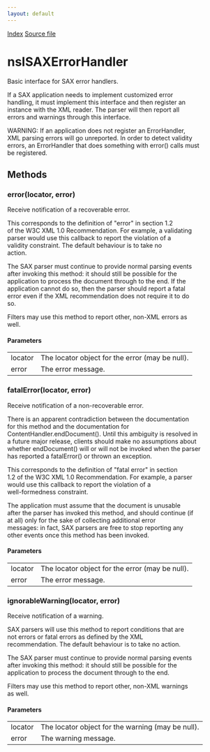 ```yaml
---
layout: default
---
```

<div id='links'><a href="../index.html">Index</a>
<a href="http://dxr.mozilla.org/mozilla-central/source/parser/xml/nsISAXErrorHandler.idl">Source file</a>
</div>

# nsISAXErrorHandler #
  
Basic interface for SAX error handlers.  
  
If a SAX application needs to implement customized error  
handling, it must implement this interface and then register an  
instance with the XML reader.  The parser will then report all  
errors and warnings through this interface.  
  
WARNING: If an application does not register an ErrorHandler,  
XML parsing errors will go unreported. In order to detect validity  
errors, an ErrorHandler that does something with error() calls must  
be registered.  
  
  

## Methods ##

### error(locator, error) ###
  
Receive notification of a recoverable error.  
  
This corresponds to the definition of "error" in section 1.2  
of the W3C XML 1.0 Recommendation. For example, a validating  
parser would use this callback to report the violation of a  
validity constraint. The default behaviour is to take no  
action.  
  
The SAX parser must continue to provide normal parsing events  
after invoking this method: it should still be possible for the  
application to process the document through to the end. If the  
application cannot do so, then the parser should report a fatal  
error even if the XML recommendation does not require it to do  
so.  
  
Filters may use this method to report other, non-XML errors as  
well.  
  
  

#### Parameters ####

<table>

<tr>
<td>locator</td>
<td>The locator object for the error (may be null).  
</td>
</tr>

<tr>
<td>error</td>
<td>The error message.  
</td>
</tr>

</table>

### fatalError(locator, error) ###
  
Receive notification of a non-recoverable error.  
  
There is an apparent contradiction between the documentation  
for this method and the documentation for  
ContentHandler.endDocument(). Until this ambiguity is resolved in  
a future major release, clients should make no assumptions about  
whether endDocument() will or will not be invoked when the parser  
has reported a fatalError() or thrown an exception.  
  
This corresponds to the definition of "fatal error" in section  
1.2 of the W3C XML 1.0 Recommendation. For example, a parser  
would use this callback to report the violation of a  
well-formedness constraint.  
  
The application must assume that the document is unusable  
after the parser has invoked this method, and should continue (if  
at all) only for the sake of collecting additional error  
messages: in fact, SAX parsers are free to stop reporting any  
other events once this method has been invoked.  
  
  

#### Parameters ####

<table>

<tr>
<td>locator</td>
<td>The locator object for the error (may be null).  
</td>
</tr>

<tr>
<td>error</td>
<td>The error message.  
</td>
</tr>

</table>

### ignorableWarning(locator, error) ###
  
Receive notification of a warning.  
  
SAX parsers will use this method to report conditions that are  
not errors or fatal errors as defined by the XML  
recommendation. The default behaviour is to take no action.  
  
The SAX parser must continue to provide normal parsing events  
after invoking this method: it should still be possible for the  
application to process the document through to the end.  
  
Filters may use this method to report other, non-XML warnings  
as well.  
  
  

#### Parameters ####

<table>

<tr>
<td>locator</td>
<td>The locator object for the warning (may be null).  
</td>
</tr>

<tr>
<td>error</td>
<td>The warning message.  
</td>
</tr>

</table>
